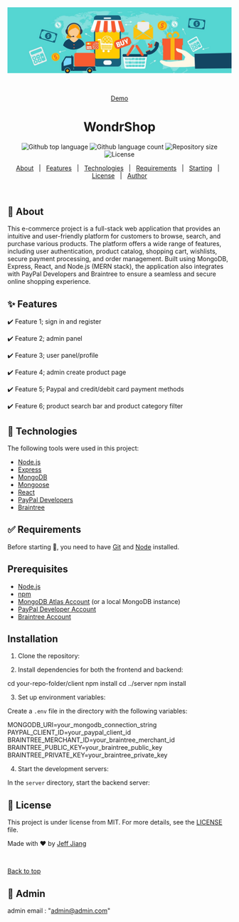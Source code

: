 <div align="center" id="top">
  <img src="./client/public/images/banner1.jpg" alt="Ecommerce App 2023" />

  &#xa0;

  <a href="https://jj-ecommerce-1.cyclic.app">Demo</a>
</div>

<h1 align="center">WondrShop</h1>

<p align="center">
  <img alt="Github top language" src="https://img.shields.io/github/languages/top/jeffjiang13/ecommerce-1?color=56BEB8">

  <img alt="Github language count" src="https://img.shields.io/github/languages/count/jeffjiang13/ecommerce-1?color=56BEB8">

  <img alt="Repository size" src="https://img.shields.io/github/repo-size/jeffjiang13/ecommerce-1?color=56BEB8">

  <img alt="License" src="https://img.shields.io/github/license/jeffjiang13/ecommerce-1?color=56BEB8">

  <!-- <img alt="Github issues" src="https://img.shields.io/github/issues/jeffjiang13/ecommerce-1?color=56BEB8" /> -->

  <!-- <img alt="Github forks" src="https://img.shields.io/github/forks/jeffjiang13/ecommerce-1?color=56BEB8" /> -->

  <!-- <img alt="Github stars" src="https://img.shields.io/github/stars/jeffjiang13/ecommerce-1?color=56BEB8" /> -->
</p>

<!-- Status -->

<!-- <h4 align="center">
	🚧  Ecommerce App 2023 🚀 Under construction...  🚧
</h4>

<hr> -->

<p align="center">
  <a href="#dart-about">About</a> &#xa0; | &#xa0;
  <a href="#sparkles-features">Features</a> &#xa0; | &#xa0;
  <a href="#rocket-technologies">Technologies</a> &#xa0; | &#xa0;
  <a href="#white_check_mark-requirements">Requirements</a> &#xa0; | &#xa0;
  <a href="#checkered_flag-starting">Starting</a> &#xa0; | &#xa0;
  <a href="#memo-license">License</a> &#xa0; | &#xa0;
  <a href="https://github.com/jeffjiang13" target="_blank">Author</a>
</p>

<br>

## :dart: About ##

This e-commerce project is a full-stack web application that provides an intuitive and user-friendly platform for customers to browse, search, and purchase various products. The platform offers a wide range of features, including user authentication, product catalog, shopping cart, wishlists, secure payment processing, and order management. Built using MongoDB, Express, React, and Node.js (MERN stack), the application also integrates with PayPal Developers and Braintree to ensure a seamless and secure online shopping experience.

## :sparkles: Features ##

:heavy_check_mark: Feature 1; sign in and register

:heavy_check_mark: Feature 2; admin panel

:heavy_check_mark: Feature 3; user panel/profile

:heavy_check_mark: Feature 4; admin create product page

:heavy_check_mark: Feature 5; Paypal and credit/debit card payment methods

:heavy_check_mark: Feature 6; product search bar and product category filter


## :rocket: Technologies ##

The following tools were used in this project:


- [Node.js](https://nodejs.org/en/)
- [Express](https://expressjs.com/)
- [MongoDB](https://www.mongodb.com/)
- [Mongoose](https://mongoosejs.com/)
- [React](https://reactjs.org/)
- [PayPal Developers](https://developer.paypal.com/)
- [Braintree](https://www.braintreepayments.com/)

## :white_check_mark: Requirements ##

Before starting :checkered_flag:, you need to have [Git](https://git-scm.com) and [Node](https://nodejs.org/en/) installed.

## Prerequisites

- [Node.js](https://nodejs.org/en/)
- [npm](https://www.npmjs.com/)
- [MongoDB Atlas Account](https://www.mongodb.com/cloud/atlas) (or a local MongoDB instance)
- [PayPal Developer Account](https://developer.paypal.com/)
- [Braintree Account](https://www.braintreepayments.com/)

## Installation

1. Clone the repository:

2. Install dependencies for both the frontend and backend:

cd your-repo-folder/client
npm install
cd ../server
npm install

3. Set up environment variables:

Create a `.env` file in the directory with the following variables:

MONGODB_URI=your_mongodb_connection_string
PAYPAL_CLIENT_ID=your_paypal_client_id
BRAINTREE_MERCHANT_ID=your_braintree_merchant_id
BRAINTREE_PUBLIC_KEY=your_braintree_public_key
BRAINTREE_PRIVATE_KEY=your_braintree_private_key

4. Start the development servers:

In the `server` directory, start the backend server:



## :memo: License ##

This project is under license from MIT. For more details, see the [LICENSE](LICENSE.md) file.


Made with :heart: by <a href="https://github.com/jeffjiang13" target="_blank">Jeff Jiang</a>

&#xa0;

<a href="#top">Back to top</a>

## :memo: Admin ##
admin email : "admin@admin.com"
